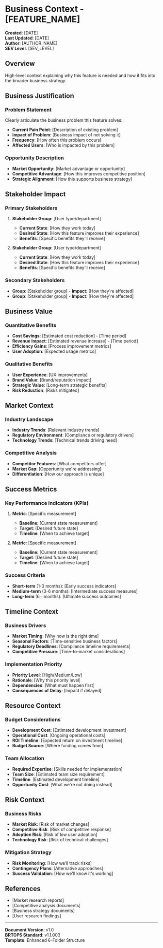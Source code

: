 # Business Context - [FEATURE_NAME]

**Created**: [DATE]  
**Last Updated**: [DATE]  
**Author**: [AUTHOR_NAME]  
**SEV Level**: [SEV_LEVEL]  

## Overview
High-level context explaining why this feature is needed and how it fits into the broader business strategy.

## Business Justification

### Problem Statement
Clearly articulate the business problem this feature solves:
- **Current Pain Point**: [Description of existing problem]
- **Impact of Problem**: [Business impact of not solving it]
- **Frequency**: [How often this problem occurs]
- **Affected Users**: [Who is impacted by this problem]

### Opportunity Description
- **Market Opportunity**: [Market advantage or opportunity]
- **Competitive Advantage**: [How this improves competitive position]
- **Strategic Alignment**: [How this supports business strategy]

## Stakeholder Impact

### Primary Stakeholders
1. **Stakeholder Group**: [User type/department]
   - **Current State**: [How they work today]
   - **Desired State**: [How this feature improves their experience]
   - **Benefits**: [Specific benefits they'll receive]

2. **Stakeholder Group**: [User type/department]
   - **Current State**: [How they work today]
   - **Desired State**: [How this feature improves their experience]
   - **Benefits**: [Specific benefits they'll receive]

### Secondary Stakeholders
- **Group**: [Stakeholder group] - **Impact**: [How they're affected]
- **Group**: [Stakeholder group] - **Impact**: [How they're affected]

## Business Value

### Quantitative Benefits
- **Cost Savings**: [Estimated cost reduction] - [Time period]
- **Revenue Impact**: [Estimated revenue increase] - [Time period]
- **Efficiency Gains**: [Process improvement metrics]
- **User Adoption**: [Expected usage metrics]

### Qualitative Benefits
- **User Experience**: [UX improvements]
- **Brand Value**: [Brand/reputation impact]
- **Strategic Value**: [Long-term strategic benefits]
- **Risk Reduction**: [Risks mitigated]

## Market Context

### Industry Landscape
- **Industry Trends**: [Relevant industry trends]
- **Regulatory Environment**: [Compliance or regulatory drivers]
- **Technology Trends**: [Technical trends driving need]

### Competitive Analysis
- **Competitor Features**: [What competitors offer]
- **Market Gap**: [Opportunity we're addressing]
- **Differentiation**: [How our approach is unique]

## Success Metrics

### Key Performance Indicators (KPIs)
1. **Metric**: [Specific measurement]
   - **Baseline**: [Current state measurement]
   - **Target**: [Desired future state]
   - **Timeline**: [When to achieve target]

2. **Metric**: [Specific measurement]
   - **Baseline**: [Current state measurement]
   - **Target**: [Desired future state]
   - **Timeline**: [When to achieve target]

### Success Criteria
- **Short-term** (1-3 months): [Early success indicators]
- **Medium-term** (3-6 months): [Intermediate success measures]
- **Long-term** (6+ months): [Ultimate success outcomes]

## Timeline Context

### Business Drivers
- **Market Timing**: [Why now is the right time]
- **Seasonal Factors**: [Time-sensitive business factors]
- **Regulatory Deadlines**: [Compliance timeline requirements]
- **Competitive Pressure**: [Time-to-market considerations]

### Implementation Priority
- **Priority Level**: [High/Medium/Low] 
- **Rationale**: [Why this priority level]
- **Dependencies**: [What must happen first]
- **Consequences of Delay**: [Impact if delayed]

## Resource Context

### Budget Considerations
- **Development Cost**: [Estimated development investment]
- **Operational Cost**: [Ongoing operational costs]
- **ROI Timeline**: [Expected return on investment timeline]
- **Budget Source**: [Where funding comes from]

### Team Allocation
- **Required Expertise**: [Skills needed for implementation]
- **Team Size**: [Estimated team size requirement]
- **Timeline**: [Estimated development timeline]
- **Opportunity Cost**: [What we're not doing instead]

## Risk Context

### Business Risks
- **Market Risk**: [Risk of market changes]
- **Competitive Risk**: [Risk of competitive response]
- **Adoption Risk**: [Risk of low user adoption]
- **Technology Risk**: [Risk of technical challenges]

### Mitigation Strategy
- **Risk Monitoring**: [How we'll track risks]
- **Contingency Plans**: [Alternative approaches]
- **Success Validation**: [How we'll know it's working]

## References
- [Market research reports]
- [Competitive analysis documents]
- [Business strategy documents]
- [User research findings]

---

**Document Version**: v1.0  
**BRTOPS Standard**: v1.1.003  
**Template**: Enhanced 6-Folder Structure